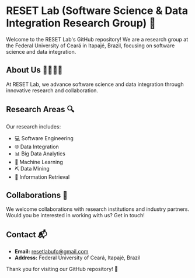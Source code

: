 # RESET Lab (Software Science & Data Integration Research Group) 🚀

Welcome to the RESET Lab's GitHub repository! We are a research group at the Federal University of Ceará in Itapajé, Brazil, focusing on software science and data integration.

## About Us 👩‍🔬👨‍🔬

At RESET Lab, we advance software science and data integration through innovative research and collaboration.

## Research Areas 🔍

Our research includes:

- 💻 Software Engineering
- 🌐 Data Integration
- 📊 Big Data Analytics
- 🤖 Machine Learning
- ⛏️ Data Mining
- 🔎 Information Retrieval

## Collaborations 🤝

We welcome collaborations with research institutions and industry partners. Would you be interested in working with us? Get in touch!

## Contact 📬

- **Email:** resetlabufc@gmail.com
- **Address:** Federal University of Ceará, Itapajé, Brazil

Thank you for visiting our GitHub repository! 🎉
